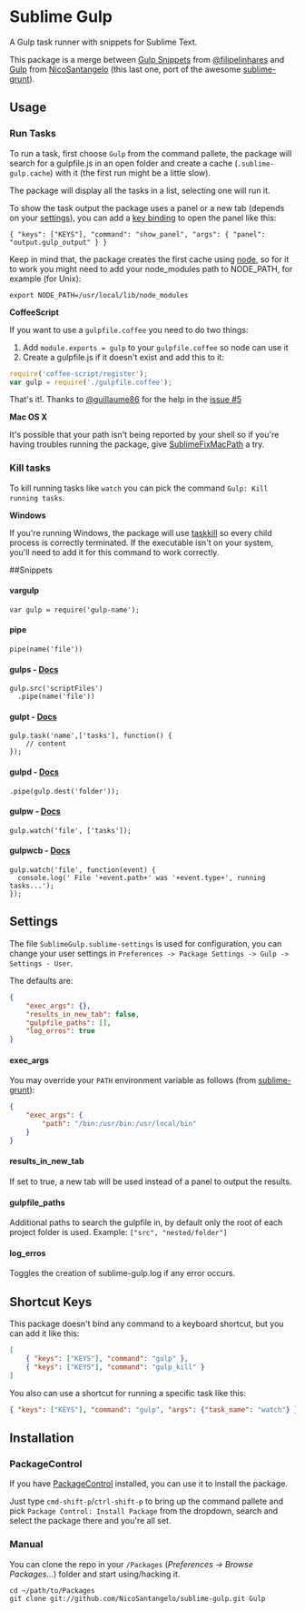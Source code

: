 # Sublime Gulp

A Gulp task runner with snippets for Sublime Text.

This package is a merge between [Gulp Snippets](https://github.com/filipelinhares/gulp-sublime-snippets) from [@filipelinhares](https://github.com/filipelinhares) and [Gulp](https://github.com/NicoSantangelo/sublime-gulp) from [NicoSantangelo](https://github.com/NicoSantangelo) (this last one, port of the awesome [sublime-grunt](https://github.com/tvooo/sublime-grunt)).

## Usage

### Run Tasks
To run a task, first choose `Gulp` from the command pallete, the package will search for a gulpfile.js in an open folder and create a cache (`.sublime-gulp.cache`) with it (the first run might be a little slow).

The package will display all the tasks in a list, selecting one will run it.

To show the task output the package uses a panel or a new tab (depends on your [settings](https://github.com/NicoSantangelo/sublime-gulp#settings)), you can add a [key binding](http://docs.sublimetext.info/en/latest/reference/key_bindings.html) to open the panel like this:

`{ "keys": ["KEYS"], "command": "show_panel", "args": { "panel": "output.gulp_output" } }`

Keep in mind that, the package creates the first cache using [node](http://nodejs.org/), so for it to work you might need to add your node_modules path to NODE_PATH, for example (for Unix):

`export NODE_PATH=/usr/local/lib/node_modules`

**CoffeeScript**

If you want to use a `gulpfile.coffee` you need to do two things:

1. Add `module.exports = gulp` to your `gulpfile.coffee` so node can use it
2. Create a gulpfile.js if it doesn't exist and add this to it:

```javascript
require('coffee-script/register');
var gulp = require('./gulpfile.coffee');
```

That's it!. Thanks to [@guillaume86](https://github.com/guillaume86) for the help in the [issue #5](https://github.com/NicoSantangelo/sublime-gulp/issues/5)

**Mac OS X**

It's possible that your path isn't being reported by your shell so if you're having troubles running the package, give [SublimeFixMacPath](https://github.com/int3h/SublimeFixMacPath) a try.

### Kill tasks
To kill running tasks like `watch` you can pick the command `Gulp: Kill running tasks`. 

**Windows**

If you're running Windows, the package will use [taskkill](http://technet.microsoft.com/en-us/library/cc725602.aspx) so every child process is correctly terminated. If the executable isn't on your system, you'll need to add it for this command to work correctly.


##Snippets

#### vargulp
```
var gulp = require('gulp-name');
```

#### pipe
```
pipe(name('file'))
```

#### gulps - [Docs](https://github.com/gulpjs/gulp/blob/master/docs/API.md#gulpsrcglobs-options)
```
gulp.src('scriptFiles')
  .pipe(name('file'))
```

#### gulpt - [Docs](https://github.com/gulpjs/gulp/blob/master/docs/API.md#gulptaskname-deps-fn)
```
gulp.task('name',['tasks'], function() {
    // content
});
```

#### gulpd - [Docs](https://github.com/gulpjs/gulp/blob/master/docs/API.md#gulpdestpath)
```
.pipe(gulp.dest('folder'));
```

#### gulpw - [Docs](https://github.com/gulpjs/gulp/blob/master/docs/API.md#gulpwatchglob-opts-tasks)
```
gulp.watch('file', ['tasks']);
```

#### gulpwcb - [Docs](https://github.com/gulpjs/gulp/blob/master/docs/API.md#gulpwatchglob-opts-cb)
```
gulp.watch('file', function(event) {
  console.log(' File '+event.path+' was '+event.type+', running tasks...');
});
```


## Settings

The file `SublimeGulp.sublime-settings` is used for configuration, you can change your user settings in `Preferences -> Package Settings -> Gulp -> Settings - User`.

The defaults are:

````json
{
    "exec_args": {},
    "results_in_new_tab": false,
    "gulpfile_paths": [],
    "log_erros": true
}
````

#### exec_args

You may override your `PATH` environment variable as follows (from [sublime-grunt](https://github.com/tvooo/sublime-grunt)):

````json
{
    "exec_args": {
        "path": "/bin:/usr/bin:/usr/local/bin"
    }
}
````

#### results_in_new_tab

If set to true, a new tab will be used instead of a panel to output the results.

#### gulpfile_paths

Additional paths to search the gulpfile in, by default only the root of each project folder is used.
Example: `["src", "nested/folder"]`

#### log_erros
Toggles the creation of sublime-gulp.log if any error occurs.

## Shortcut Keys

This package doesn't bind any command to a keyboard shortcut, but you can add it like this:

````json
[
    { "keys": ["KEYS"], "command": "gulp" },
    { "keys": ["KEYS"], "command": "gulp_kill" }
]
````

You also can use a shortcut for running a specific task like this:
````json
{ "keys": ["KEYS"], "command": "gulp", "args": {"task_name": "watch"} },
````


## Installation

### PackageControl
If you have [PackageControl](http://wbond.net/sublime_packages/package_control) installed, you can use it to install the package.

Just type `cmd-shift-p`/`ctrl-shift-p` to bring up the command pallete and pick `Package Control: Install Package` from the dropdown, search and select the package there and you're all set.

### Manual

You can clone the repo in your `/Packages` (*Preferences -> Browse Packages...*) folder and start using/hacking it.
    
    cd ~/path/to/Packages
    git clone git://github.com/NicoSantangelo/sublime-gulp.git Gulp
